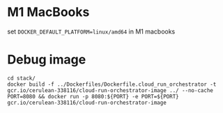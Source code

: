 # M1 MacBooks
set `DOCKER_DEFAULT_PLATFORM=linux/amd64` in M1 macbooks

# Debug image

```
cd stack/
docker build -f ../Dockerfiles/Dockerfile.cloud_run_orchestrator -t gcr.io/cerulean-338116/cloud-run-orchestrator-image ../ --no-cache
PORT=8080 && docker run -p 8080:${PORT} -e PORT=${PORT} gcr.io/cerulean-338116/cloud-run-orchestrator-image
```